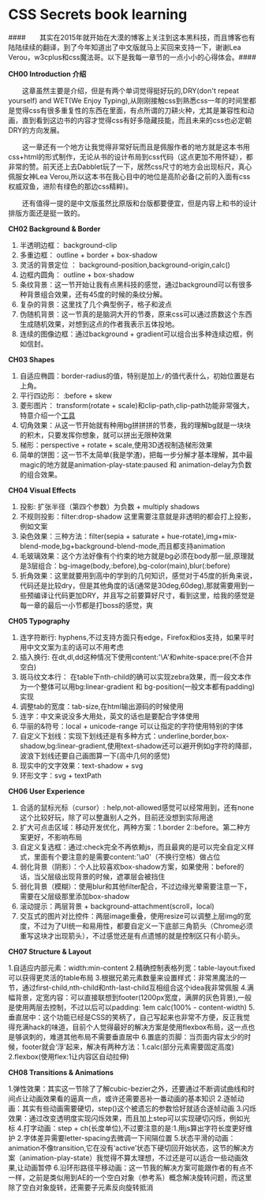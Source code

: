 
CSS Secrets book learning
========================

####　　其实在2015年就开始在大漠的博客上关注到这本黑科技，而且博客也有陆陆续续的翻译，到了今年知道出了中文版就马上买回来支持一下，谢谢Lea Verou，w3cplus和css魔法哥。以下是我每一章节的一点小小的心得体会。####


**CH00 Introduction 介绍** 

　　这章虽然主要是介绍，但是有两个单词觉得挺好玩的,DRY(don't repeat yourself) and WET(We Enjoy Typing),从刚刚接触css到熟悉css一年的时间里都是觉得css有很多重复性的东西在里面，有点所谓的刀耕火种，尤其是兼容性和动画，直到看到这边书的内容才觉得css有好多隐藏技能，而且未来的css也必定朝DRY的方向发展。

　　这一章还有一个地方让我觉得非常好玩而且是佩服作者的地方就是这本书用css+html的形式制作，无论从书的设计布局到css代码（这点更加不用怀疑），都非常的赞。前天还上去Dabblet玩了一下，居然css尺寸的地方会出现标尺，真心佩服女神Lea Verou,所以这本书在我心目中的地位是高阶必备(之前的入面有css权威双鱼，进阶有绿色的那边css精粹)。

　　还有值得一提的是中文版虽然比原版和台版都要便宜，但是内容上和书的设计排版方面还是挺一致的。
　　
  
**CH02 Background & Border**

1. 半透明边框： background-clip
2. 多重边框： outline + border + box-shadow
3. 灵活的背景定位 ： background-position,background-origin,calc()
4. 边框内圆角： outline + box-shadow
5. 条纹背景：这一节开始让我有点黑科技的感觉，通过background可以有很多种背景组合效果，还有45度的时候的条纹分解。
6. 复杂的背景：这里找了几个典型例子，格子和波点
7. 伪随机背景：这一节真的是脑洞大开的节奏，原来css可以通过质数这个东西生成随机效果，对想到这点的作者我表示五体投地。
8. 连续的图像边框：通过background + gradient可以组合出多种连续边框，例如信封。

**CH03 Shapes**

1. 自适应椭圆：border-radius的值，特别是加上`/`的值代表什么，初始位置是右上角。
2. 平行四边形： :before + skew 
3. 菱形图片： transform(rotate + scale)和clip-path,clip-path功能非常强大，特意介绍一个[工具](http://bennettfeely.com/clippy/)
4. 切角效果：从这一节开始就有种用bg拼拼拼的节奏，我的理解bg就是一块块的积木，只要发挥你想象，就可以拼出无限种效果
5. 梯形：perspective + rotate + scale,使用3D透视制造梯形效果
6. 简单的饼图：这一节不太简单(我是学渣)，把每一步分解才基本理解，其中最magic的地方就是animation-play-state:paused 和 animation-delay为负数的组合效果。

**CH04 Visual Effects**

1. 投影: 扩张半径（第四个参数）为负数 + multiply shadows
2. 不规则投影：filter:drop-shadow 这里需要注意就是非透明的都会打上投影，例如文案
3. 染色效果：三种方法：filter(sepia + saturate + hue-rotate),img+mix-blend-mode,bg+background-blend-mode,而且都支持animation
4. 毛玻璃效果：这个方法好像有个约束的地方就是bg必须在body那一层,原理就是3层组合：bg-image(body,:before),bg-color(main),blur(:before)
5. 折角效果：这里就要用到高中的学到的几何知识，感觉对于45度的折角来说，代码还是比较dry，但是其他角度的话(通常是30deg,60deg),那就需要用到一些预编译让代码更加DRY，并且写之前要算好尺寸，看到这里，给我的感觉是每一章的最后一小节都是打boss的感觉，爽

**CH05 Typography**

1. 连字符断行: hyphens,不过支持方面只有edge，Firefox和ios支持，如果平时用中文文案为主的话可以不用考虑
2. 插入换行: 在dt,dl,dd这种情况下使用content:'\A'和white-space:pre(不合并空白)
3. 斑马纹文本行： 在table下nth-child的确可以实现zebra效果，而一段文本作为一个整体可以用bg:linear-gradient 和 bg-position(一般文本都有padding)实现
4. 调整tab的宽度：tab-size,在html输出源码的时候使用
5. 连字：中文来说没多大用处，英文的话也是要配合字体使用
6. 华丽的&符号：local + unicode-range 可以让指定的字符使用特别的字体
7. 自定义下划线：实现下划线还是有多种方式：underline,border,box-shadow,bg:linear-gradient,使用text-shadow还可以避开例如g字符的降部，波浪下划线还要自己画图算一下(高中几何的感觉)
8. 现实中的文字效果：text-shadow + svg
9. 环形文字：svg + textPath

**CH06 User Experience**

1. 合适的鼠标光标（cursor）: help,not-allowed感觉可以经常用到，还有none这个比较好玩，除了可以整蛊别人之外，目前还没想到实际用途
2. 扩大可点击区域：移动开发优化，两种方案：1.border 2::before。第二种方案更好，不影响布局
3. 自定义复选框：通过:check完全不再依赖js，而且最爽的是可以完全自定义样式，里面有个要注意的是需要content:'\a0'（不换行空格）做占位
4. 弱化背景（阴影）：个人比较喜欢box-shadow方案，如果使用：before的话，当父层级出现背景的时候，遮罩层会被挡住
5. 弱化背景（模糊）：使用blur和其他filter配合，不过边缘光晕需要注意一下，需要在父层级那里添加box-shadow
6. 滚动提示：两层背景 + background-attachment(scroll，local)
7. 交互式的图片对比控件：两层image重叠，使用resize可以调整上层img的宽度，不过为了UI统一和易用性，都要自定义一下底部三角箭头（Chrome必须重写这块才出现箭头），不过感觉还是有点遗憾的就是控制区只有小箭头。

**CH07 Structure & Layout**

1.自适应内部元素：width:min-content
2.精确控制表格列宽：table-layout:fixed可以获得更灵活的table布局
3.根据兄弟元素数量来设置样式：非常黑魔法的一节，通过first-child,nth-child和nth-last-child互相组合这个idea我非常佩服
4.满幅背景，定宽内容：可以直接联想到footer(1200px宽度，满屏的灰色背景),一般是使用两层去控制，不过以后可以padding: 1em calc(100% - content-width)
5.垂直居中：这个功能已经是CSS的笑柄了，自己写起来也非常不方便，反正我觉得充满hack的味道，目前个人觉得最好的解决方案是使用flexbox布局，这一点也是够讽刺的，难道其他布局不需要垂直居中
6.置底的页脚：当页面内容太少的时候，footer就会‘浮’起来，解决有两种方法：1.calc(部分元素需要固定高度) 2.flexbox(使用flex:1让内容区自动拉伸)

**CH08 Transitions & Animations**

1.弹性效果：其实这一节除了了解cubic-bezier之外，还要通过不断调试曲线和时间点让动画效果看的逼真一点，或许还需要恶补一番动画的基本知识
2.逐帧动画：其实有些动画需要硬切，step()这个被遗忘的参数恰好就适合逐帧动画
3.闪烁效果：通过改变透明度实现闪烁效果，而且加上step可以实现硬切闪烁，例如光标
4.打字动画：step + ch(长度单位),不过要注意的是:1.用js算出字符长度更好维护 2.字体差异需要letter-spacing去微调一下间隔位置
5.状态平滑的动画：animation不像transition,它在没有‘active’状态下硬切回开始状态，这节的解决方案（animation-play-state）我觉得不算太理想，不过还是可以适合一些动画效果,让动画暂停
6.沿环形路径平移动画：这一节我的解决方案可能跟作者的有点不一样，之前是类似用到AE的一个空白对象（参考系）概念解决旋转问题，而这里除了空白对象旋转，还需要子元素反向旋转抵消

